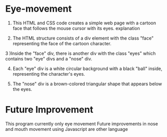 # Eye-movement

1) This HTML and CSS code creates a simple web page with a cartoon face that follows the mouse cursor with its eyes. explanation

2) The HTML structure consists of a div element with the class "face" representing the face of the cartoon character.

3 )Inside the "face" div, there is another div with the class "eyes" which contains two "eye" divs and a "nose" div.

4) Each "eye" div is a white circular background with a black "ball" inside, representing the character's eyes.

5) The "nose" div is a brown-colored triangular shape that appears below the eyes.

# Future Improvement 

This program currently only eye movement  Future improvements in nose and mouth movement using Javascript are other language 
